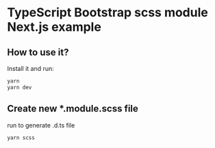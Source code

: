 # TypeScript Bootstrap scss module Next.js example

## How to use it?

Install it and run:

```bash
yarn
yarn dev
```

## Create new *.module.scss file
run to generate .d.ts file
```bash
yarn scss
```
